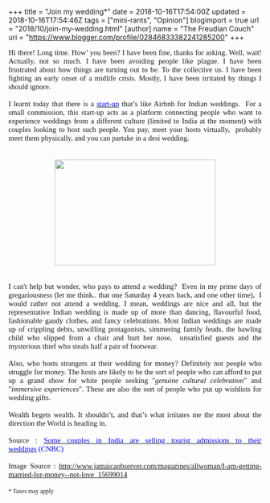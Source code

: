 +++
title = "Join my wedding*"
date = 2018-10-16T17:54:00Z
updated = 2018-10-16T17:54:46Z
tags = ["mini-rants", "Opinion"]
blogimport = true 
url = "2018/10/join-my-wedding.html"
[author]
	name = "The Freudian Couch"
	uri = "https://www.blogger.com/profile/02846833382241285200"
+++

<div dir="ltr" style="text-align: left;" trbidi="on">
<div style="font-family: Calibri; font-size: 11pt; margin: 0in; text-align: justify;">
Hi there! Long time. How’ you been? I have been fine, thanks for asking. Well, wait! Actually, not so much. I have been avoiding&nbsp;people like plague. I have been frustrated about how things are turning out to be. To the collective us. I have been fighting an&nbsp;early onset of a midlife crisis. Mostly, I have been irritated by things I should ignore.&nbsp;</div>
<div style="font-family: Calibri; font-size: 11pt; margin: 0in; text-align: justify;">
<br /></div>
<div style="font-family: Calibri; font-size: 11pt; margin: 0in; text-align: justify;">
I learnt today that there is a <a href="https://www.joinmywedding.com/" target="_blank"><span style="color: blue;">start-up</span></a> that’s like Airbnb<span style="font-size: 11pt;"> for Indian weddings.&nbsp; For a small commission, this start-up acts as a platform connecting people who want to experience weddings from a different culture (limited to India at the moment) with couples looking to host such people. You pay, meet your hosts virtually,&nbsp; probably meet them physically, and you can partake in a desi wedding.&nbsp;</span></div>
<div style="font-family: Calibri; font-size: 11pt; margin: 0in; text-align: justify;">
<span style="font-size: 11pt;"><br /></span>
<br />
<div class="separator" style="clear: both; text-align: center;">
<a href="https://blogger.googleusercontent.com/img/b/R29vZ2xl/AVvXsEgwrB2BqBwuccvV9ddULNaHrlTxHbCChBDMymVBncw7bYKIwu391rBtem_g-hUw_s0El_0KCHwdFPT3owISFmTgXQiV7ABor0kEgzQ4aNAr7h7mwtkN0hf9Ouf6FdN2kmzBhr2v4aHIygZG/s1600/AR-301069997.jpg" imageanchor="1" style="margin-left: 1em; margin-right: 1em;"><img border="0" data-original-height="332" data-original-width="504" height="210" src="https://blogger.googleusercontent.com/img/b/R29vZ2xl/AVvXsEgwrB2BqBwuccvV9ddULNaHrlTxHbCChBDMymVBncw7bYKIwu391rBtem_g-hUw_s0El_0KCHwdFPT3owISFmTgXQiV7ABor0kEgzQ4aNAr7h7mwtkN0hf9Ouf6FdN2kmzBhr2v4aHIygZG/s320/AR-301069997.jpg" width="320" /></a></div>
<span style="font-size: 11pt;"><br /></span> <span style="font-size: 11pt;"><br /></span></div>
<div style="font-family: Calibri; font-size: 11pt; margin: 0in; text-align: justify;">
<span style="font-size: 11pt;">I can't help but wonder, who pays to attend a wedding?&nbsp; Even in my prime days of gregariousness (let me think.. that one Saturday 4 years back, and one other time),&nbsp; I would rather not attend a wedding. I mean, weddings are nice and all, but the representative Indian wedding is made up of more than dancing, flavourful food, fashionable gaudy clothes, and fancy celebrations. Most Indian weddings are made up of crippling debts,&nbsp;</span>unwilling protagonists,&nbsp;<span style="font-size: 11pt;">simmering family feuds</span>,<span style="font-size: 11pt;">&nbsp;the bawling child who slipped from a chair and hurt her nose,&nbsp; unsatisfied guests and the mysterious thief who steals half a pair of footwear.</span></div>
<div style="font-family: Calibri; font-size: 11pt; margin: 0in; text-align: justify;">
<br /></div>
<div style="font-family: Calibri; font-size: 11pt; margin: 0in; text-align: justify;">
Also,&nbsp;who hosts strangers at their wedding for money? Definitely not people who struggle for money. The hosts are likely to be the sort of people who can afford to put up a grand show for white people seeking "<i>genuine cultural celebration</i>" and "<i>immersive experiences</i>". These are&nbsp;also the sort of people who put up wishlists for wedding gifts.&nbsp;</div>
<div style="font-family: Calibri; font-size: 11pt; margin: 0in; text-align: justify;">
<br /></div>
<div style="font-family: Calibri; font-size: 11pt; margin: 0in; text-align: justify;">
Wealth begets wealth. It shouldn’t, and that’s what irritates me the most about the direction the World is heading in.<br />
<br />
Source :<span style="font-size: 11pt;">&nbsp;</span><span style="color: blue; font-size: 11pt;"><a href="https://www.cnbc.com/2018/10/16/indian-weddings-tourists-buy-tickets-to-experience-nuptials.html" target="_blank"><span style="color: blue;">Some couples in India are selling tourist admissions to their weddings</span></a>&nbsp;</span><span style="color: blue; font-size: 11pt;">(CNBC)</span><br />
<span style="color: blue; font-size: 11pt;"><br /></span> Image Source :&nbsp;<a href="http://www.jamaicaobserver.com/magazines/allwoman/I-am-getting-married-for-money--not-love_15699014">http://www.jamaicaobserver.com/magazines/allwoman/I-am-getting-married-for-money--not-love_15699014</a><br />
<br />
<span style="font-size: 9pt;">* Taxes may apply</span></div>
<br /></div>

